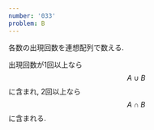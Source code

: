 ```yaml
---
number: '033'
problem: B
---
```

各数の出現回数を連想配列で数える.

出現回数が1回以上なら $$ A \cup B $$ に含まれ, 2回以上なら $$ A \cap B $$ に含まれる.
